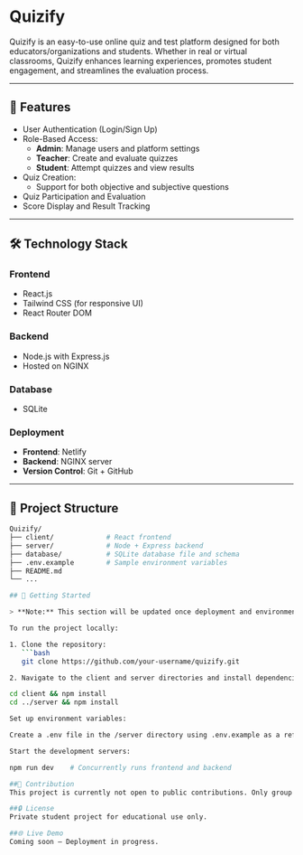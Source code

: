# Quizify

Quizify is an easy-to-use online quiz and test platform designed for both educators/organizations and students. Whether in real or virtual classrooms, Quizify enhances learning experiences, promotes student engagement, and streamlines the evaluation process.

---

## 🚀 Features

- User Authentication (Login/Sign Up)
- Role-Based Access:
  - **Admin**: Manage users and platform settings
  - **Teacher**: Create and evaluate quizzes
  - **Student**: Attempt quizzes and view results
- Quiz Creation:
  - Support for both objective and subjective questions
- Quiz Participation and Evaluation
- Score Display and Result Tracking

---

## 🛠️ Technology Stack

### Frontend
- React.js
- Tailwind CSS (for responsive UI)
- React Router DOM

### Backend
- Node.js with Express.js
- Hosted on NGINX

### Database
- SQLite

### Deployment
- **Frontend**: Netlify
- **Backend**: NGINX server
- **Version Control**: Git + GitHub

---

## 📁 Project Structure

```bash
Quizify/
├── client/             # React frontend
├── server/             # Node + Express backend
├── database/           # SQLite database file and schema
├── .env.example        # Sample environment variables
├── README.md
└── ...

## 🧩 Getting Started

> **Note:** This section will be updated once deployment and environment setup are finalized.

To run the project locally:

1. Clone the repository:
   ```bash
   git clone https://github.com/your-username/quizify.git

2. Navigate to the client and server directories and install dependencies:

cd client && npm install
cd ../server && npm install

Set up environment variables:

Create a .env file in the /server directory using .env.example as a reference.

Start the development servers:

npm run dev    # Concurrently runs frontend and backend

##👥 Contribution
This project is currently not open to public contributions. Only group members assigned to this student project may contribute.

##🔒 License
Private student project for educational use only.

##🌐 Live Demo
Coming soon – Deployment in progress.
